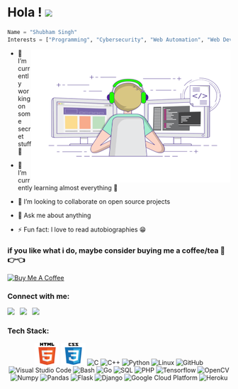 # Hola ! <img src="https://raw.githubusercontent.com/MartinHeinz/MartinHeinz/master/wave.gif" width="30px">

```python
Name = "Shubham Singh"
Interests = ["Programming", "Cybersecurity", "Web Automation", "Web Dev", "PCB Design", "3D Printing", "Antenna Design", "Embedded Systems", "VLSI"]
```

<img align="right" alt="Coding" height = "300" width="450" src="https://github.com/PushpenderIndia/PushpenderIndia/blob/master/media/coding-gif.gif"> 

- 🔭 I’m currently working on some secret stuff 🤫

- 🌱 I’m currently learning almost everything 🤣

- 👯 I’m looking to collaborate on open source projects

- 💬 Ask me about anything

- ⚡ Fun fact: l love to read autobiographies 😁

### if you like what i do, maybe consider buying me a coffee/tea 🥺👉👈
<a href="https://www.buymeacoffee.com/techs4shubq" target="_blank"><img src="https://cdn.buymeacoffee.com/buttons/v2/default-red.png" alt="Buy Me A Coffee" width="150" ></a>



### Connect with me:
<div align=left>

<a href="https://twitter.com/SHUBHAM83827071" alt="@SHUBHAM83827071 twitter"><img src="https://img.icons8.com/color/48/000000/twitter--v1.png" ></a> &nbsp;
<a href="https://www.linkedin.com/in/shubham-singh-0598461aa/" alt="Shubham Singh | LinkedIn"><img src="https://img.icons8.com/fluent/48/000000/linkedin.png" ></a> &nbsp;
<a href="https://www.instagram.com/ssraj722/" alt="ssraj722 | Instagram"><img src="https://img.icons8.com/fluent/48/000000/instagram-new.png" ></a> &nbsp;
</div>


### Tech Stack:
<div align=center>  
<img src="https://raw.githubusercontent.com/github/explore/80688e429a7d4ef2fca1e82350fe8e3517d3494d/topics/html/html.png" title="HTML" height=50 width=55>
<img src="https://raw.githubusercontent.com/github/explore/80688e429a7d4ef2fca1e82350fe8e3517d3494d/topics/css/css.png" title="CSS" height=50 width=55>
<img src="https://img.icons8.com/color/50/000000/c-programming.png" title="C" >
<img src="https://img.icons8.com/color/48/000000/c-plus-plus-logo.png" title="C++" >
<img src="https://img.icons8.com/color/48/000000/python.png" title="Python" >
<img src="https://img.icons8.com/color/48/000000/linux.png" title="Linux" >
<img src="https://img.icons8.com/color/48/000000/github--v1.png" title="GitHub" >
<img src="https://img.icons8.com/color/48/000000/visual-studio-code-2019.png" title="Visual Studio Code" >
<img src="https://img.icons8.com/color/48/000000/bash.png" title="Bash" >
<img src="https://img.icons8.com/color/48/000000/go.png" title="Go" >
<img src="https://img.icons8.com/color/48/000000/mysql.png" title="SQL" >
<img src="https://img.icons8.com/color/48/000000/php.png" title="PHP" >
<img src="https://img.icons8.com/color/48/000000/tensorflow.png" title="Tensorflow" >
<img src="https://img.icons8.com/color/48/000000/opencv.png" title="OpenCV" >
<img src="https://img.icons8.com/color/48/000000/numpy.png" title="Numpy" >
<img src="https://img.icons8.com/color/48/000000/pandas.png" title="Pandas" >
<img src="https://img.icons8.com/color/48/000000/flask.png" title="Flask" >
<img src="https://img.icons8.com/color/48/000000/django.png" title="Django" >
<img src="https://img.icons8.com/color/48/000000/google-cloud.png" title="Google Cloud Platform" >
<img src="https://img.icons8.com/color/48/000000/heroku.png" title="Heroku" >
</div>

